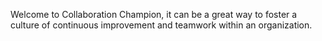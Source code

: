 Welcome to Collaboration Champion, it can be a great way to foster a culture of continuous improvement and teamwork within an organization. 
